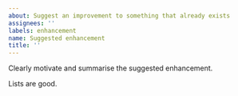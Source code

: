 ```yaml
---
about: Suggest an improvement to something that already exists
assignees: ''
labels: enhancement
name: Suggested enhancement
title: ''
---
```


Clearly motivate and summarise the suggested enhancement.

Lists are good.
